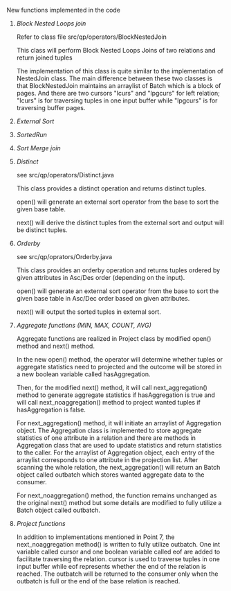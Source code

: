 New functions implemented in the code
1. *Block Nested Loops join*
   
   Refer to class file src/qp/operators/BlockNestedJoin
   
   This class will perform Block Nested Loops Joins of two relations and return joined tuples
   
   The implementation of this class is quite similar to the implementation of NestedJoin class.
   The main difference between these two classes is that BlockNestedJoin maintains an arraylist of Batch which is
   a block of pages. And there are two cursors "lcurs" and "lpgcurs" for left relation; "lcurs" is for traversing tuples
   in one input buffer while "lpgcurs" is for traversing buffer pages.
   
2. *External Sort*

3. *SortedRun*
   
4. *Sort Merge join*

5. *Distinct*
   
   see src/qp/operators/Distinct.java
   
   This class provides a distinct operation and returns distinct tuples.
   
   open() will generate an external sort operator from the base to sort the given base table.
   
   next() will derive the distinct tuples from the external sort and output will be distinct tuples.

6. *Orderby*
   
   see src/qp/oprators/Orderby.java
   
   This class provides an orderby operation and returns tuples ordered by given attributes in Asc/Des order (depending on the input).
   
   open() will generate an external sort operator from the base to sort the given base table in Asc/Dec order based on given attributes.
   
   next() will output the sorted tuples in external sort.

7. *Aggregate functions (MIN, MAX, COUNT, AVG)*

   Aggregate functions are realized in Project class by modified open() method and next() method.
   
   In the new open() method, the operator will determine whether tuples or aggregate statistics need to projected and
   the outcome will be stored in a new boolean variable called hasAggregation.
   
   Then, for the modified next() method, it will call next_aggregation() method to generate aggregate statistics if
   hasAggregation is true and will call next_noaggregation() method to project wanted tuples if hasAggregation is false.
   
   For next_aggregation() method, it will initiate an arraylist of Aggregation object. The Aggregation class is
   implemented to store aggregate statistics of one attribute in a relation and there are methods in Aggregation class
   that are used to update statistics and return statistics to the caller. For the arraylist of Aggregation object,
   each entry of the arraylist corresponds to one attribute in the projection list. After scanning the whole relation,
   the next_aggregation() will return an Batch object called outbatch which stores wanted aggregate data to the consumer.
   
   For next_noaggregation() method, the function remains unchanged as the original next() method but some details are
   modified to fully utilize a Batch object called outbatch.

8. *Project functions* 

   In addition to implementations mentioned in Point 7, the next_noaggregation method() is written to fully utilize
   outbatch. One int variable called cursor and one boolean variable called eof are added to facilitate traversing the 
   relation. cursor is used to traverse tuples in one input buffer while eof represents whether the end of the relation 
   is reached. The outbatch will be returned to the consumer only when the outbatch is full or the end of the base 
   relation is reached.
